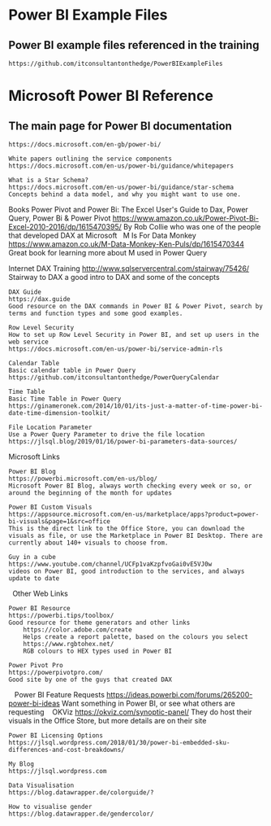 # Power BI Example Files
##	Power BI example files referenced in the training
	https://github.com/itconsultantonthedge/PowerBIExampleFiles
	
# Microsoft Power BI Reference
##	The main page for Power BI documentation
	https://docs.microsoft.com/en-gb/power-bi/

	White papers outlining the service components
	https://docs.microsoft.com/en-us/power-bi/guidance/whitepapers
	
	What is a Star Schema?
	https://docs.microsoft.com/en-us/power-bi/guidance/star-schema
	Concepts behind a data model, and why you might want to use one.

Books
	Power Pivot and Power Bi: The Excel User's Guide to Dax, Power Query, Power Bi & Power Pivot
	https://www.amazon.co.uk/Power-Pivot-Bi-Excel-2010-2016/dp/1615470395/
	By Rob Collie who was one of the people that developed DAX at Microsoft
	 
	M Is For Data Monkey
	https://www.amazon.co.uk/M-Data-Monkey-Ken-Puls/dp/1615470344
	Great book for learning more about M used in Power Query
	
Internet
	DAX Training
	http://www.sqlservercentral.com/stairway/75426/
	Stairway to DAX a good intro to DAX and some of the concepts
	
	DAX Guide
	https://dax.guide
	Good resource on the DAX commands in Power BI & Power Pivot, search by terms and function types and some good examples.
	
	Row Level Security 
	How to set up Row Level Security in Power BI, and set up users in the web service
	https://docs.microsoft.com/en-us/power-bi/service-admin-rls
	
	Calendar Table
	Basic calendar table in Power Query
	https://github.com/itconsultantonthedge/PowerQueryCalendar
	
	Time Table
	Basic Time Table in Power Query
	https://ginameronek.com/2014/10/01/its-just-a-matter-of-time-power-bi-date-time-dimension-toolkit/ 
	
	File Location Parameter
	Use a Power Query Parameter to drive the file location
	https://jlsql.blog/2019/01/16/power-bi-parameters-data-sources/
	
	
Microsoft Links
	
	Power BI Blog
	https://powerbi.microsoft.com/en-us/blog/
	Microsoft Power BI Blog, always worth checking every week or so, or around the beginning of the month for updates
	
	Power BI Custom Visuals
	https://appsource.microsoft.com/en-us/marketplace/apps?product=power-bi-visuals&page=1&src=office
	This is the direct link to the Office Store, you can download the visuals as file, or use the Marketplace in Power BI Desktop. There are currently about 140+ visuals to choose from.
	 
	Guy in a cube
	https://www.youtube.com/channel/UCFp1vaKzpfvoGai0vE5VJ0w
	videos on Power BI, good introduction to the services, and always update to date
 
Other Web Links
	
	Power BI Resource 
	https://powerbi.tips/toolbox/
	Good resource for theme generators and other links
		https://color.adobe.com/create
		Helps create a report palette, based on the colours you select
		https://www.rgbtohex.net/
		RGB colours to HEX types used in Power BI
	
	Power Pivot Pro
	https://powerpivotpro.com/
	Good site by one of the guys that created DAX
  
	Power BI Feature Requests
	https://ideas.powerbi.com/forums/265200-power-bi-ideas
	Want something in Power BI, or see what others are requesting
	  
	OKViz
	https://okviz.com/synoptic-panel/
	They do host their visuals in the Office Store, but more details are on their site
	
	Power BI Licensing Options
	https://jlsql.wordpress.com/2018/01/30/power-bi-embedded-sku-differences-and-cost-breakdowns/
	
	My Blog
	https://jlsql.wordpress.com
	
	Data Visualisation
	https://blog.datawrapper.de/colorguide/?
	
	How to visualise gender
	https://blog.datawrapper.de/gendercolor/

